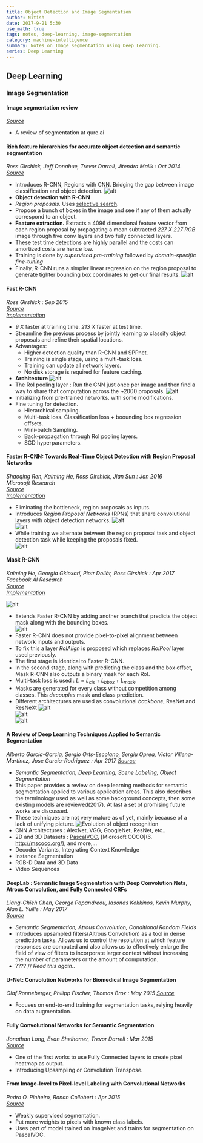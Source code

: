 ```yaml
---
title: Object Detection and Image Segmentation
author: Nitish
date: 2017-9-21 5:30
use_math: true
tags: notes, deep-learning, image-segmentation
category: machine-intelligence
summary: Notes on Image segmentation using Deep Learning.
series: Deep Learning
---
```


## **Deep Learning**

### **Image Segmentation**

#### **Image segmentation review**   
[*Source*](http://blog.qure.ai/notes/semantic-segmentation-deep-learning-review)   

* A review of segmentation at qure.ai  

#### **Rich feature hierarchies for accurate object detection and semantic segmentation**   
*Ross Girshick, Jeff Donahue, Trevor Darrell, Jitendra Malik : Oct 2014*   
[*Source*](https://arxiv.org/abs/1311.2524)   

* Introduces R-CNN, Regions with CNN. Bridging the gap between image classification and object detection.
![alt](/images/papers/rcnn1.jpg)
* **Object detection with R-CNN**
* *Region proposals.* Uses [selective search](https://ivi.fnwi.uva.nl/isis/publications/bibtexbrowser.php?key=UijlingsIJCV2013&bib=all.bib).
* Propose a bunch of boxes in the image and see if any of them actually correspond to an object.
* **Feature extraction.** Extracts a 4096 dimensional feature vector from each region proposal by propagating a mean subtracted *227 X 227 RGB* image through five conv layers and two fully connected layers.
* These test time detections are highly parallel and the costs can amortized costs are hence low.
* Training is done by *supervised pre-training* followed by *domain-specific fine-tuning*
* Finally, R-CNN runs a simpler linear regression on the region proposal to generate tighter bounding box coordinates to get our final results.
![alt](/images/papers/rcnn2.jpg)

#### **Fast R-CNN**
*Ross Girshick : Sep 2015*   
[*Source*](https://arxiv.org/abs/1504.08083)   
[*Implementation*](https://github.com/rbgirshick/fast-rcnn)

* *9 X* faster at training time. *213 X* faster at test time.
* Streamline the previous process by jointly learning to classify object proposals and refine their spatial locations.
* Advantages:
    * Higher detection quality than R-CNN and SPPnet.
    * Training is single stage, using a multi-task loss.
    * Training can update all network layers.
    * No disk storage is required for feature caching.
* **Architecture**
![alt](/images/papers/fastRcnn1.jpg)
* The RoI pooling layer : Run the CNN just once per image and then find a way to share that computation across the ~2000 proposals.
![alt](/images/papers/fastRcnn2.jpg)
* Initializing from pre-trained networks. with some modifications.
* Fine tuning for detection.
    * Hierarchical sampling.
    * Multi-task loss. Classification loss + boounding box regression offsets.
    * Mini-batch Sampling.
    * Back-propagation through RoI pooling layers.
    * SGD hyperparameters.


#### **Faster R-CNN: Towards Real-Time Object Detection with Region Proposal Networks**   
*Shaoqing Ren, Kaiming He, Ross Girshick, Jian Sun : Jan 2016*   
*Microsoft Research*   
[*Source*](https://arxiv.org/abs/1506.01497)   
[*Implementation*](https://github.com/rbgirshick/py-faster-rcnn)   

* Eliminating the bottleneck, region proposals as inputs.
* Introduces *Region Proposal Networks* (RPNs) that share convolutional layers with object detection networks.
![alt](/images/papers/fasterRcnn1.jpg)   
![alt](/images/papers/fasterRcnn2.jpg)   
* While training we alternate between the region proposal task and object detection task while keeping the proposals fixed.   
![alt](/images/papers/fasterRcnn3.jpg)   

#### **Mask R-CNN**   
*Kaiming He, Georgia Gkioxari, Piotr Dollár, Ross Girshick : Apr 2017*   
*Facebook AI Research*   
[*Source*](https://arxiv.org/abs/1703.06870)   
[*Implementation*](https://github.com/CharlesShang/FastMaskRCNN)   

![alt](/images/papers/maskRcnn1.jpg)   

* Extends Faster R-CNN by adding another branch that predicts the object mask along with the bounding boxes.   
![alt](/images/papers/maskRcnn1.jpg)   
* Faster R-CNN does not provide pixel-to-pixel alignment between network inputs and outputs.
* To fix this a layer *RoIAlign* is proposed which replaces *RoIPool* layer used previously.   
* The first stage is identical to Faster R-CNN.
* In the second stage, along with predicting the class and the box offset, Mask R-CNN also outputs a binary mask for each RoI.
* Multi-task loss is used : $L = L_{cls} + L_{bbox} + L_{mask}$.
* Masks are generated for every class without competition among classes. This *decouples* mask and class prediction.
* Different architectures are used as  convolutional *backbone*, ResNet and ResNeXt
![alt](/images/papers/maskRcnn2.jpg)   
![alt](/images/papers/maskRcnn3.jpg)   
![alt](/images/papers/maskRcnn4.jpg)   

#### **A Review of Deep Learning Techniques Applied to Semantic Segmentation**   
*Alberto Garcia-Garcia, Sergio Orts-Escolano, Sergiu Oprea, Victor Villena-Martinez, Jose Garcia-Rodriguez : Apr 2017*
[*Source*](https://arxiv.org/abs/1704.06857)   

* *Semantic Segmentation, Deep Learning, Scene Labeling, Object Segmentation*   
* This paper provides a review on deep learning methods for semantic segmentation applied to various  application areas. This also describes the terminology used as well as some background concepts, then some existing models are reviewed(2017). At last a set of promising future works are discussed.
* These techniques are not very mature as of yet, mainly because of a lack of unifying picture.
![Evolution of object recognition](/images/papers/deepSegment1.jpg)
* CNN Architectures : AlexNet, VGG, GoogleNet, ResNet, etc..
* 2D and 3D Datasets : [PascalVOC](http://host.robots.ox.ac.uk/pascal/VOC/voc2012/),  [Microsoft COCO](6. http://mscoco.org/), and more,...   
* Decoder Variants, Integrating Context Knowledge
* Instance Segmentation
* RGB-D Data and 3D Data
* Video Sequences   

#### **DeepLab : Semantic Image Segmentation with Deep Convolution Nets, Atrous Convolution, and Fully Connected CRFs**   
*Liang-Chieh Chen, George Papandreou, Iasonas Kokkinos, Kevin Murphy, Alan L. Yuille : May 2017*   
[*Source*](https://arxiv.org/abs/1606.00915)    

* *Semantic Segmentation, Atrous Convolution, Conditional Random Fields*
* Introduces upsampled filters(Altrous Convolution) as a tool in dense prediction tasks. Allows us to control the resolution at which feature responses are computed and also allows us to effectively enlarge the field of view of filters to incorporate larger context without increasing the number of parameters or the amount of computation.
* ???? // *Read this again..*


#### **U-Net: Convolution Networks for Biomedical Image Segmentation**   
*Olaf Ronneberger, Philipp Fischer, Thomas Brox : May 2015*
[*Source*](https://arxiv.org/abs/1505.04597)   

* Focuses on end-to-end training for segmentation tasks, relying heavily on data augmentation.
    


#### **Fully Convolutional Networks for Semantic Segmentation**   
*Jonathan Long, Evan Shelhamer, Trevor Darrell : Mar 2015*   
[*Source*](https://arxiv.org/abs/1411.4038)   

* One of the first works to use Fully Connected layers to create pixel heatmap as output.
* Introducing Upsampling or Convolution Transpose.



#### **From Image-level to Pixel-level Labeling with Convolutional Networks**   
*Pedro O. Pinheiro, Ronan Collobert : Apr 2015*   
[*Source*](https://arxiv.org/abs/1411.6228)   

* Weakly supervised segmentation.
* Put more weights to pixels with known class labels.
* Uses part of model trained on ImageNet and trains for segmentation on PascalVOC.
